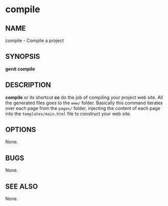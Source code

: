compile
==========

NAME
---------------
compile - Compile a project

SYNOPSIS
---------------
**genit compile**

DESCRIPTION
---------------
**compile** or its shortcut **cc** do the job of compiling your project web site.
All the generated files goes to the `www/` folder. Basically this command iterates
over each page from the `pages/` folder, injecting the content of each page into
the `templates/main.html` file to construct your web site.

OPTIONS
---------------
None.

BUGS
---------------
None.

SEE ALSO
---------------
None.
